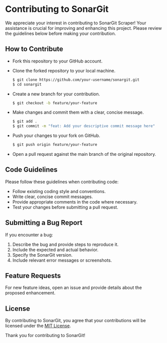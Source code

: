 # Contributing to SonarGit

We appreciate your interest in contributing to SonarGit Scraper! Your assistance is crucial for improving and enhancing this project. Please review the guidelines below before making your contribution.

## How to Contribute

- Fork this repository to your GitHub account.
- Clone the forked repository to your local machine.

   ```bash
   $ git clone https://github.com/your-username/sonargit.git
   $ cd sonargit
   ```
- Create a new branch for your contribution.
    ```bash
   $ git checkout -b feature/your-feature
   ```
- Make changes and commit them with a clear, concise message.
    ```bash
   $ git add .
   $ git commit -m "feat: Add your descriptive commit message here"
   ```
- Push your changes to your fork on GitHub.
    ```bash
   $ git push origin feature/your-feature
   ```
- Open a pull request against the main branch of the original repository.

## Code Guidelines
Please follow these guidelines when contributing code:

- Follow existing coding style and conventions.
- Write clear, concise commit messages.
- Provide appropriate comments in the code where necessary.
- Test your changes before submitting a pull request.

## Submitting a Bug Report
If you encounter a bug:

1. Describe the bug and provide steps to reproduce it.
2. Include the expected and actual behavior.
3. Specify the SonarGit version.
4. Include relevant error messages or screenshots.

## Feature Requests
For new feature ideas, open an issue and provide details about the proposed enhancement.

## License
By contributing to SonarGit, you agree that your contributions will be licensed under the [MIT License](https://github.com/luckyaxl/sonargit/blob/main/LICENSE).

Thank you for contributing to SonarGit!